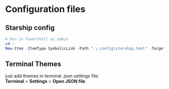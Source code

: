 # Configuration files

## Starship config

```PowerShell
# Run in PowerShell as admin
cd ~
New-Item -ItemType SymbolicLink -Path ".\.config\starship.toml" -Target ".\.dotfiles\starship.toml"
```

## Terminal Themes

just add themes in terminal .json settings file:<br>
**Terminal** > **Settings** > **Open JSON file**